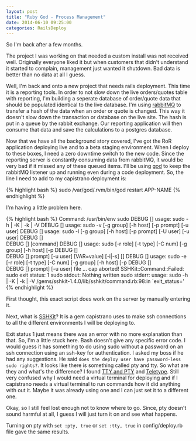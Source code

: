 ```yaml
---
layout: post
title: "Ruby God - Process Management"
date: 2014-06-10 09:25:00
categories: RailsDeploy
---
```


So I'm back after a few months.


The project I was working on that needed a custom install was not received well. Originally everyone liked it but when customers that didn't understand it started to complain, management just wanted it shutdown. Bad data is better than no data at all I guess.


Well, I'm back and onto a new project that needs rails deployment. This time it is a reporting tools. In order to not slow down the live orders/quotes table with reporting, I'm building a seperate database of order/quote data that should be populated identical to the live database. I'm using [rabbitMQ][rabbit] to transfer a hash of the data when an order or quote is changed. This way it doesn't slow down the transaction or database on the live site. The hash is put in a queue by the rabbit exchange. Our reporting application will then consume that data and save the calculations to a postgres database.


Now that we have all the background story covered, I've got the RoR application deploying live and to a beta staging environment. When I deploy to these boxes, I need a zero downtime switch to the new code. Since the reporting server is constantly consuming data from rabbitMQ, it would be very bad if it missed any of these queued items. I'll be using [god][god] to keep the rabbitMQ listener up and running even during a code deployment. So, the line I need to add to my capistrano deployment is:


{% highlight bash %}
sudo /var/god/.rvm/bin/god restart APP-NAME
{% endhighlight %}

I'm having a little problem here.

{% highlight bash %}
Command: /usr/bin/env sudo
DEBUG [] 	usage: sudo -h | -K | -k | -V
DEBUG [] 	usage: sudo -v [-g group] [-h host] [-p prompt] [-u user]
DEBUG [] 	usage: sudo -l [-g group] [-h host] [-p prompt] [-U user] [-u user]
DEBUG [] 	  
DEBUG [] 	          [command]
DEBUG [] 	usage: sudo [-r role] [-t type] [-C num] [-g group] [-h host] [-p
DEBUG [] 	  
DEBUG [] 	          prompt] [-u user] [VAR=value] [-i|-s] [<command>]
DEBUG [] 	usage: sudo -e [-r role] [-t type] [-C num] [-g group] [-h host] [-p
DEBUG [] 	    
DEBUG [] 	        prompt] [-u user] file ...
cap aborted!
SSHKit::Command::Failed: sudo exit status: 1
sudo stdout: Nothing written
sudo stderr: usage: sudo -h | -K | -k | -V
/gems/sshkit-1.4.0/lib/sshkit/command.rb:98:in `exit_status='
{% endhighlight %}

First thought, this exact script does work on the server by manually entering it.


Next, what is [SSHKit][sshkit]?
It is a gem capistrano uses to make ssh connections to all the different environments I will be deploying to.


Exit status 1 just means there was an error with no more explanation than that.
So, I'm a little stuck here. Bash doesn't give any specific error code. I would guess it has something to do using sudo without a password on an ssh connection using an ssh-key for authentication. I asked my boss if he had any suggestions. He said `does the deploy user have password-less sudo rights?`. It looks like there is something called pty and tty. So what are they and what's the difference?
I found [TTY and PTY][ttyvspty] and [Teletype][ttystack]. Still very confused why I would need a virtual terminal for deploying and if I capistrano needs a virtual terminal to run commands how it did anything with out it. Maybe it was already using one and I can just set it to a different one.


Okay, so I still feel lost enough not to know where to go. Since, pty doesn't sound harmful at all, I guess I will just turn it on and see what happens.


Turning on pty with `set :pty, true` or `set :tty, true` in config/deploy.rb file gave the same results.


[rabbit]: http://www.rabbitmq.com/
[god]: http://godrb.com/
[sshkit]: https://github.com/capistrano/sshkit
[ttyvspty]: http://ubuntuforums.org/archive/index.php/t-833765.html
[ttystack]: http://stackoverflow.com/questions/4426280/what-do-pty-and-tty-mean
